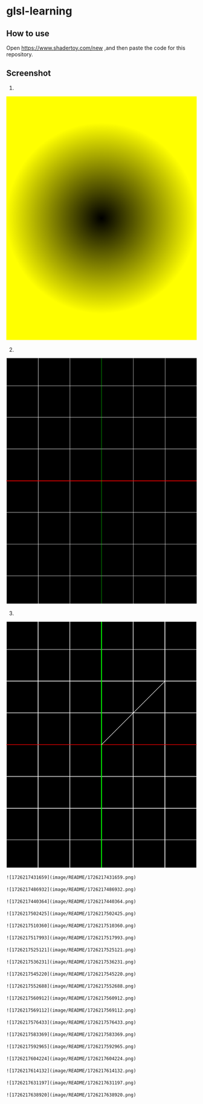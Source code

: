 # glsl-learning

## How to use

Open https://www.shadertoy.com/new ,and then paste the code for this repository.

## Screenshot


1.

 ![1726217364834](image/README/1726217364834.png "1")

2.

![1726217382671](image/README/1726217382671.png)

3.

![1726217400672](image/README/1726217400672.png)

    ![1726217431659](image/README/1726217431659.png)

    ![1726217486932](image/README/1726217486932.png)

    ![1726217440364](image/README/1726217440364.png)

    ![1726217502425](image/README/1726217502425.png)

    ![1726217510360](image/README/1726217510360.png)

    ![1726217517993](image/README/1726217517993.png)

    ![1726217525121](image/README/1726217525121.png)

    ![1726217536231](image/README/1726217536231.png)

    ![1726217545220](image/README/1726217545220.png)

    ![1726217552688](image/README/1726217552688.png)

    ![1726217560912](image/README/1726217560912.png)

    ![1726217569112](image/README/1726217569112.png)

    ![1726217576433](image/README/1726217576433.png)

    ![1726217583369](image/README/1726217583369.png)

    ![1726217592965](image/README/1726217592965.png)

    ![1726217604224](image/README/1726217604224.png)

    ![1726217614132](image/README/1726217614132.png)

    ![1726217631197](image/README/1726217631197.png)

    ![1726217638920](image/README/1726217638920.png)

